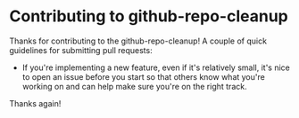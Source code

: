 # Contributing to github-repo-cleanup

Thanks for contributing to the github-repo-cleanup!
A couple of quick guidelines for submitting pull requests:

- If you're implementing a new feature, even if it's relatively small, it's
nice to open an issue before you start so that others know what you're working
on and can help make sure you're on the right track.

Thanks again!
